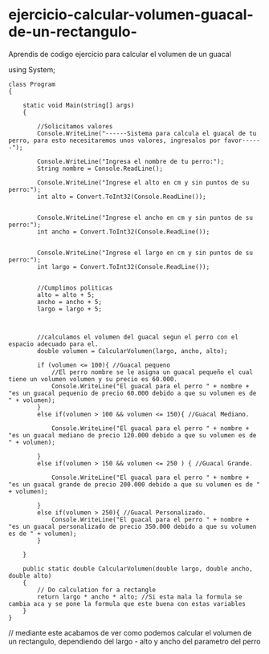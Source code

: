 # ejercicio-calcular-volumen-guacal-de-un-rectangulo-
Aprendis de codigo ejercicio para calcular el volumen de un guacal 


using System;

    class Program
    {

        static void Main(string[] args)
        {

            //Solicitamos valores 
            Console.WriteLine("------Sistema para calcula el guacal de tu perro, para esto necesitaremos unos valores, ingresalos por favor------");

            Console.WriteLine("Ingresa el nombre de tu perro:");
            String nombre = Console.ReadLine();

            Console.WriteLine("Ingrese el alto en cm y sin puntos de su perro:");
            int alto = Convert.ToInt32(Console.ReadLine());


            Console.WriteLine("Ingrese el ancho en cm y sin puntos de su perro:");
            int ancho = Convert.ToInt32(Console.ReadLine());


            Console.WriteLine("Ingrese el largo en cm y sin puntos de su perro:");
            int largo = Convert.ToInt32(Console.ReadLine());


            //Cumplimos politicas
            alto = alto + 5;
            ancho = ancho + 5;
            largo = largo + 5;



            //calculamos el volumen del guacal segun el perro con el espacio adecuado para el.
            double volumen = CalcularVolumen(largo, ancho, alto);
           
            if (volumen <= 100){ //Guacal pequeno
                //El perro nombre se le asigna un guacal pequeño el cual tiene un volumen volumen y su precio es 60.000.
                Console.WriteLine("El guacal para el perro " + nombre + "es un guacal pequenio de precio 60.000 debido a que su volumen es de " + volumen);
            }
            else if(volumen > 100 && volumen <= 150){ //Guacal Mediano.

                Console.WriteLine("El guacal para el perro " + nombre + "es un guacal mediano de precio 120.000 debido a que su volumen es de " + volumen);

            }
            else if(volumen > 150 && volumen <= 250 ) { //Guacal Grande.

                Console.WriteLine("El guacal para el perro " + nombre + "es un guacal grande de precio 200.000 debido a que su volumen es de " + volumen);

            }
            else if(volumen > 250){ //Guacal Personalizado.
                Console.WriteLine("El guacal para el perro " + nombre + "es un guacal personalizado de precio 350.000 debido a que su volumen es de " + volumen);
            }

        }

        public static double CalcularVolumen(double largo, double ancho, double alto)
        {
            // Do calculation for a rectangle
            return largo * ancho * alto; //Si esta mala la formula se cambia aca y se pone la formula que este buena con estas variables 
        }
    }
// mediante este acabamos de ver como podemos calcular el volumen de un rectangulo, dependiendo del largo - alto y ancho del parametro del perro

